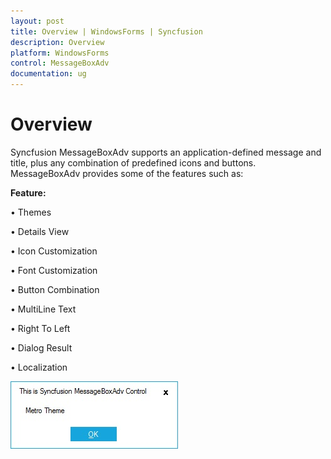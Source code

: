 ```yaml
---
layout: post
title: Overview | WindowsForms | Syncfusion
description: Overview
platform: WindowsForms
control: MessageBoxAdv
documentation: ug
---
```


# Overview

Syncfusion MessageBoxAdv supports an application-defined message and title, plus any combination of predefined icons and buttons.
MessageBoxAdv provides some of the features such as:

**Feature:**

•	Themes

•	Details View

•	Icon Customization

•	Font Customization

•	Button Combination

•	MultiLine Text

•	Right To Left

•	Dialog Result

•	Localization
 
![](MessageBoxAdv_images/MessageBoxAdv_img1.jpg) 